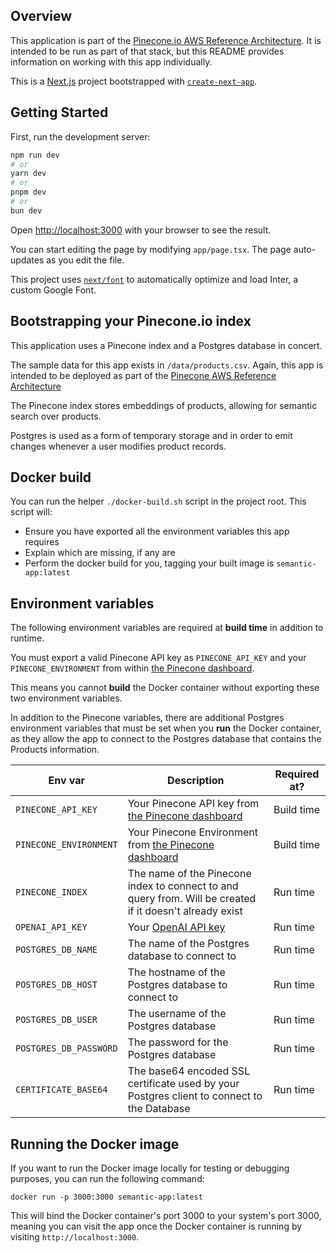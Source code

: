 ## Overview 

This application is part of the [Pinecone.io AWS Reference Architecture](https://github.com/pinecone-io/ref-arch-init). It is intended to be run as part of that stack, but 
this README provides information on working with this app individually. 

This is a [Next.js](https://nextjs.org/) project bootstrapped with [`create-next-app`](https://github.com/vercel/next.js/tree/canary/packages/create-next-app).

## Getting Started

First, run the development server:

```bash
npm run dev
# or
yarn dev
# or
pnpm dev
# or
bun dev
```

Open [http://localhost:3000](http://localhost:3000) with your browser to see the result.

You can start editing the page by modifying `app/page.tsx`. The page auto-updates as you edit the file.

This project uses [`next/font`](https://nextjs.org/docs/basic-features/font-optimization) to automatically optimize and load Inter, a custom Google Font.

## Bootstrapping your Pinecone.io index

This application uses a Pinecone index and a Postgres database in concert. 

The sample data for this app exists in `/data/products.csv`. Again, this app is intended to be deployed as part of the [Pinecone AWS Reference Architecture](https://github.com/pinecone-io/ref-arch-init)

The Pinecone index stores embeddings of products, allowing for semantic search over products. 

Postgres is used as a form of temporary storage and in order to emit changes whenever a user modifies product records. 

## Docker build 

You can run the helper `./docker-build.sh` script in the project root. This script will: 
* Ensure you have exported all the environment variables this app requires 
* Explain which are missing, if any are
* Perform the docker build for you, tagging your built image is `semantic-app:latest`

## Environment variables

The following environment variables are required at **build time** in addition to runtime. 

You must export a valid Pinecone API key as `PINECONE_API_KEY` and your `PINECONE_ENVIRONMENT` from 
within [the Pinecone dashboard](https://app.pinecone.io). 

This means you cannot **build** the Docker container without exporting these two environment variables.

In addition to the Pinecone variables, there are additional Postgres environment variables that must be 
set when you **run** the Docker container, as they allow the app to connect to the Postgres database that 
contains the Products information. 

| Env var   | Description  | Required at? |
|---|---|---|
| `PINECONE_API_KEY`  | Your Pinecone API key from [the Pinecone dashboard](https://app.pinecone.io)  | Build time |
| `PINECONE_ENVIRONMENT` | Your Pinecone Environment from [the Pinecone dashboard](https://app.pinecone.io)  | Build time  |
| `PINECONE_INDEX`  | The name of the Pinecone index to connect to and query from. Will be created if it doesn't already exist | Run time  |
| `OPENAI_API_KEY`| Your [OpenAI API key](https://platform.openai.com/account/api-keys) | Run time |
| `POSTGRES_DB_NAME` | The name of the Postgres database to connect to | Run time | 
| `POSTGRES_DB_HOST` | The hostname of the Postgres database to connect to  |  Run time | 
| `POSTGRES_DB_USER` | The username of the Postgres database | Run time | 
| `POSTGRES_DB_PASSWORD` | The password for the Postgres database | Run time | 
| `CERTIFICATE_BASE64` | The base64 encoded SSL certificate used by your Postgres client to connect to the Database | Run time | 

## Running the Docker image 

If you want to run the Docker image locally for testing or debugging purposes, you can run the following command: 

`docker run -p 3000:3000 semantic-app:latest`

This will bind the Docker container's port 3000 to your system's port 3000, meaning you can visit the app once the Docker container is running by visiting 
`http://localhost:3000`.

